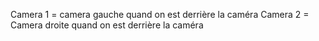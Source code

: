 Camera 1 = camera gauche quand on est derrière la caméra
Camera 2 = Camera droite quand on est derrière la caméra
